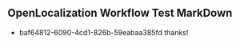 ## OpenLocalization Workflow Test MarkDown
* baf64812-6090-4cd1-826b-59eabaa385fd 
thanks!<!--HONumber=Mar16_HO2-->
